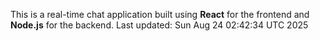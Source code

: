 This is a real-time chat application built using **React** for the frontend and **Node.js** for the backend.
Last updated: Sun Aug 24 02:42:34 UTC 2025
